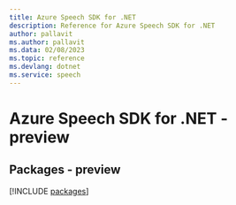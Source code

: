 ```yaml
---
title: Azure Speech SDK for .NET
description: Reference for Azure Speech SDK for .NET
author: pallavit
ms.author: pallavit
ms.data: 02/08/2023
ms.topic: reference
ms.devlang: dotnet
ms.service: speech
---
```

# Azure Speech SDK for .NET - preview
## Packages - preview
[!INCLUDE [packages](speech-index.md)]